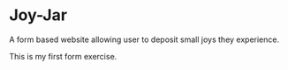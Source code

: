 # Joy-Jar
A form based website allowing user to deposit small joys they experience.

This is my first form exercise.
